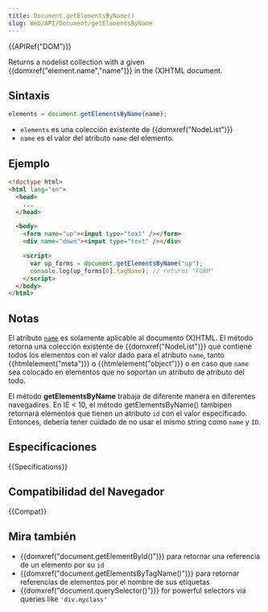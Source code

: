 ```yaml
---
title: Document.getElementsByName()
slug: Web/API/Document/getElementsByName
---
```


{{APIRef("DOM")}}

Returns a nodelist collection with a given {{domxref("element.name","name")}} in the (X)HTML document.

## Sintaxis

```js
elements = document.getElementsByName(name);
```

- `elements` es una colección existente de {{domxref("NodeList")}}
- `name` es el valor del atributo `name` del elemento.

## Ejemplo

```html
<!doctype html>
<html lang="en">
  <head>
    ...
  </head>

  <body>
    <form name="up"><input type="text" /></form>
    <div name="down"><input type="text" /></div>

    <script>
      var up_forms = document.getElementsByName("up");
      console.log(up_forms[0].tagName); // returns "FORM"
    </script>
  </body>
</html>
```

## Notas

El atributo [`name`](/es/docs/Web/API) es solamente aplicable al documento (X)HTML. El método retorna una colección existente de {{domxref("NodeList")}} que contiene todos los elementos con el valor dado para el atributo `name`, tanto {{htmlelement("meta")}} o {{htmlelement("object")}} o en caso que `name` sea colocado en elementos que no soportan un atributo de atributo del todo.

El método **getElementsByName** trabaja de diferente manera en diferentes navegadires. En IE < 10, el método getElementsByName() tambipen retornará elementos que tienen un atributo `id` con el valor especificado. Entonces, debería tener cuidado de no usar el mismo string como `name` y `ID`.

## Especificaciones

{{Specifications}}

## Compatibilidad del Navegador

{{Compat}}

## Mira también

- {{domxref("document.getElementById()")}} para retornar una referencia de un elemento por su `id`
- {{domxref("document.getElementsByTagName()")}} para retornar referencias de elementos por el nombre de sus etiquetas
- {{domxref("document.querySelector()")}} for powerful selectors via queries like `'div.myclass'`
